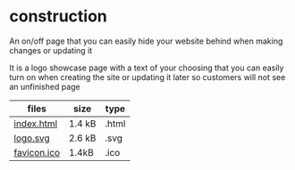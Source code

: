 # construction
An on/off page that you can easily hide your website behind when making changes or updating it

It is a logo showcase page with a text of your choosing that you can easily turn on when creating the site or updating it later so customers will not see an unfinished page

| files                      | size   | type  |
| -------------------------- | ------ | ----- |
| [index.html](index.html)   | 1.4 kB | .html |
| [logo.svg](logo.svg)       | 2.6 kB | .svg  |
| [favicon.ico](favicon.ico) | 1.4kB  | .ico  |